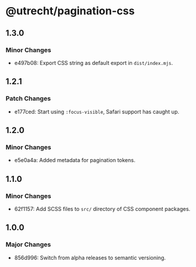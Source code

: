 # @utrecht/pagination-css

## 1.3.0

### Minor Changes

- e497b08: Export CSS string as default export in `dist/index.mjs`.

## 1.2.1

### Patch Changes

- e177ced: Start using `:focus-visible`, Safari support has caught up.

## 1.2.0

### Minor Changes

- e5e0a4a: Added metadata for pagination tokens.

## 1.1.0

### Minor Changes

- 62f1157: Add SCSS files to `src/` directory of CSS component packages.

## 1.0.0

### Major Changes

- 856d996: Switch from alpha releases to semantic versioning.
